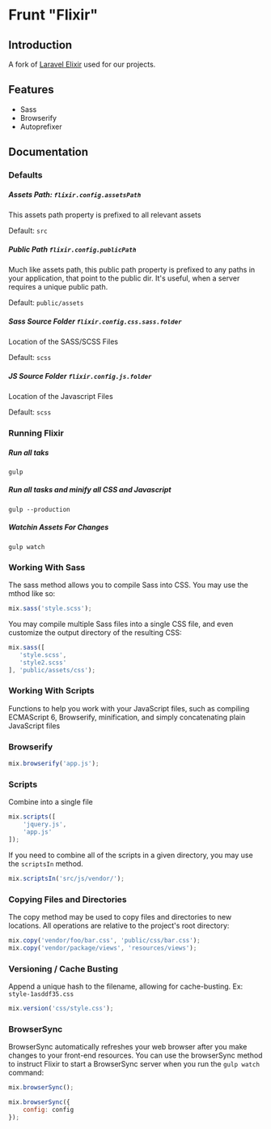 # Frunt "Flixir"

## Introduction

A fork of [Laravel Elixir](https://github.com/laravel/Elixir) used for our projects.

## Features
* Sass
* Browserify
* Autoprefixer

## Documentation

### Defaults

##### Assets Path: `flixir.config.assetsPath`
This assets path property is prefixed to all relevant assets

Default: `src`


##### Public Path `flixir.config.publicPath`
Much like assets path, this public path property is prefixed to any paths in your application, that point to the public dir. It's useful, when a server requires a unique public path.

Default: `public/assets`


##### Sass Source Folder `flixir.config.css.sass.folder`
Location of the SASS/SCSS Files

Default: `scss`


##### JS Source Folder `flixir.config.js.folder`
Location of the Javascript Files

Default: `scss`


### Running Flixir

##### Run all taks
`gulp`


##### Run all tasks and minify all CSS and Javascript
`gulp --production`


##### Watchin Assets For Changes
`gulp watch`


### Working With Sass

The sass method allows you to compile Sass into CSS. You may use the mthod like so:

```js
mix.sass('style.scss');
```

You may compile multiple Sass files into a single CSS file, and even customize the output directory of the resulting CSS:

```js
mix.sass([
   'style.scss',
   'style2.scss'
], 'public/assets/css');
```

### Working With Scripts

Functions to help you work with your JavaScript files, such as compiling ECMAScript 6, Browserify, minification, and simply concatenating plain JavaScript files

### Browserify

```js
mix.browserify('app.js');
```

### Scripts

Combine into a single file

```js
mix.scripts([
    'jquery.js',
    'app.js'
]);
```

If you need to combine all of the scripts in a given directory, you may use the `scriptsIn` method.

```js
mix.scriptsIn('src/js/vendor/');
```

### Copying Files and Directories

The copy method may be used to copy files and directories to new locations. All operations are relative to the project's root directory:

```js
mix.copy('vendor/foo/bar.css', 'public/css/bar.css');
mix.copy('vendor/package/views', 'resources/views');
```

### Versioning / Cache Busting

Append a unique hash to the filename, allowing for cache-busting. Ex: `style-1asddf35.css`

```js
mix.version('css/style.css');
```

### BrowserSync

BrowserSync automatically refreshes your web browser after you make changes to your front-end resources. You can use the browserSync method to instruct Flixir to start a BrowserSync server when you run the `gulp watch` command:

```js
mix.browserSync();

mix.browserSync({
	config: config
});
```
